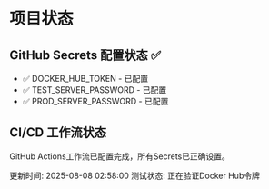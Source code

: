 # 项目状态

## GitHub Secrets 配置状态 ✅

- ✅ DOCKER_HUB_TOKEN - 已配置
- ✅ TEST_SERVER_PASSWORD - 已配置  
- ✅ PROD_SERVER_PASSWORD - 已配置

## CI/CD 工作流状态

GitHub Actions工作流已配置完成，所有Secrets已正确设置。

更新时间: 2025-08-08 02:58:00
测试状态: 正在验证Docker Hub令牌

